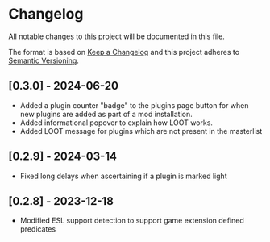 # Changelog

All notable changes to this project will be documented in this file.

The format is based on [Keep a Changelog](http://keepachangelog.com/) and this project adheres to [Semantic Versioning](http://semver.org/).

## [0.3.0] - 2024-06-20

- Added a plugin counter "badge" to the plugins page button for when new plugins
  are added as part of a mod installation.
- Added informational popover to explain how LOOT works.
- Added LOOT message for plugins which are not present in the masterlist

## [0.2.9] - 2024-03-14

- Fixed long delays when ascertaining if a plugin is marked light

## [0.2.8] - 2023-12-18

- Modified ESL support detection to support game extension defined predicates
